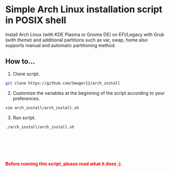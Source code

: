 # Simple Arch Linux installation script in POSIX shell
Install Arch Linux (with KDE Plasma or Gnome DE) on EFI/Legacy with Grub (*with theme*) and additional partitions such as var, swap, home also supports manual and automatic partitioning method.

## How to...

1. Clone script.

```bash
git clone https://github.com/Smuger12/arch_install
```

2. Customize the variables at the beginning of the script according to your preferences.

```bash
vim arch_install/arch_install.sh
```

3. Run script.

```bash
./arch_install/arch_install.sh
```
<br><br><br><br><br>
<span style="color:red">**Before running this script, please read what it does ;)**</span>.
